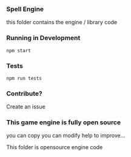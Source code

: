 ### Spell Engine 

this folder contains the engine / library code

### Running in Development 

`npm start`

### Tests 

`npm run tests`

### Contribute?

Create an issue 

### This game engine is fully open source

you can copy you can modify help to improve... 

This folder is opensource engine code